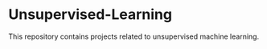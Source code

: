 # Unsupervised-Learning
This repository contains projects related to unsupervised machine learning.
